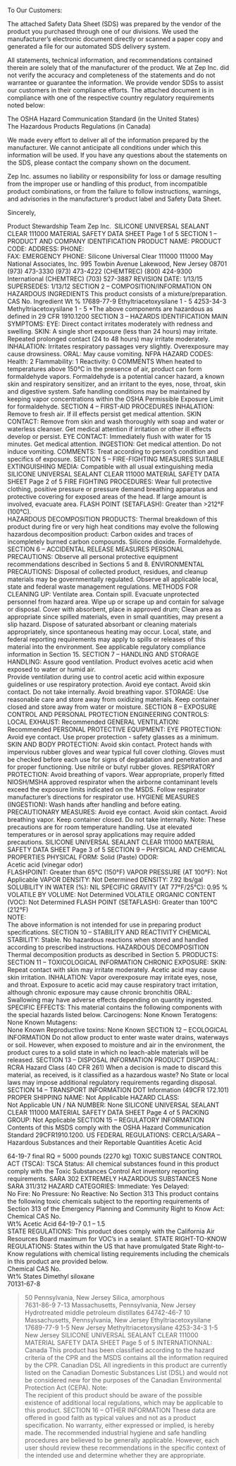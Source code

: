  
 
 
 
 
 
 
 
 
 
 
 
To Our Customers: 
 
The attached Safety Data Sheet (SDS) was prepared by the vendor of the product you purchased 
through one of our divisions. We used the manufacturer’s electronic document directly or scanned 
a paper copy and generated a file for our automated SDS delivery system. 
 
All statements, technical information, and recommendations contained therein are solely that of 
the manufacturer of the product. We at Zep Inc. did not verify the accuracy and completeness of 
the statements and do not warrantee or guarantee the information. We provide vendor SDSs to 
assist our customers in their compliance efforts.  The attached document is in compliance with one 
of the respective country regulatory requirements noted below: 
 
The OSHA Hazard Communication Standard (in the United States)  
The Hazardous Products Regulations (in Canada) 
 
We made every effort to deliver all of the information prepared by the manufacturer. We cannot 
anticipate all conditions under which this information will be used. If you have any questions about 
the statements on the SDS, please contact the company shown on the document. 
 
Zep Inc. assumes no liability or responsibility for loss or damage resulting from the improper use 
or handling of this product, from incompatible product combinations, or from the failure to follow 
instructions, warnings, and advisories in the manufacturer’s product label and Safety Data Sheet. 
 
Sincerely, 
 
Product Stewardship Team 
Zep Inc. 
SILICONE UNIVERSAL SEALANT CLEAR 111000
MATERIAL SAFETY DATA SHEET 
Page 1 of 5 
SECTION 1 – PRODUCT AND COMPANY IDENTIFICATION 
PRODUCT NAME: 
PRODUCT CODE: 
ADDRESS: 
PHONE:  
FAX: 
EMERGENCY PHONE: 
Silicone Universal Clear 111000
111000
May National Associates, Inc. 
995 Towbin Avenue 
Lakewood, New Jersey 08701 
(973) 473-3330 
(973) 473-4222 
(CHEMTREC) (800) 424-9300 
International (CHEMTREC) (703) 527-3887 
REVISION DATE: 
1/13/15
SUPERSEDES: 1/13/12
SECTION 2 – COMPOSITION/INFORMATION ON HAZARDOUS INGREDIENTS 
This product consists of a mixture/preparation. 
CAS No. 
Ingredient 
Wt % 
17689-77-9 
Ethyltriacetoxysilane 
1 - 5 
4253-34-3 
Methyltriacetoxysilane 
1 - 5 
*The above components are hazardous as defined in 29 CFR 1910.1200
SECTION 3 – HAZARDS IDENTIFICATION 
MAIN SYMPTOMS: 
EYE: 
Direct contact irritates moderately with redness and swelling. 
SKIN: 
A single short exposure (less than 24 hours) may irritate.  Repeated prolonged contact (24 to 48 hours) may 
irritate moderately. 
INHALATION: 
Irritates respiratory passages very slightly.  Overexposure may cause drowsiness. 
ORAL: 
May cause vomiting. 
NFPA HAZARD CODES: 
Health: 2     Flammability: 1     Reactivity: 0 
COMMENTS 
When heated to temperatures above 150°C in the presence of air, product can form formaldehyde vapors. 
Formaldehyde is a potential cancer hazard, a known skin and respiratory sensitizer, and an irritant to the eyes, 
nose, throat, skin and digestive system.  Safe handling conditions may be maintained by keeping vapor 
concentrations within the OSHA Permissible Exposure Limit for formaldehyde. 
SECTION 4 – FIRST-AID PROCEDURES 
INHALATION: 
Remove to fresh air.  If ill effects persist get medical attention. 
SKIN CONTACT: 
Remove from skin and wash thoroughly with soap and water or waterless cleanser. 
Get medical attention if irritation or other ill effects develop or persist. 
EYE CONTACT: 
Immediately flush with water for 15 minutes.  Get medical attention. 
INGESTION: 
Get medical attention.  Do not induce vomiting. 
COMMENTS: 
Treat according to person’s condition and specifics of exposure. 
SECTION 5 – FIRE-FIGHTING MEASURES 
SUITABLE EXTINGUISHING MEDIA: 
Compatible with all usual extinguishing media 
SILICONE UNIVERSAL SEALANT CLEAR 111000 
MATERIAL SAFETY DATA SHEET 
Page 2 of 5 
FIRE FIGHTING PROCEDURES: 
Wear full protective clothing, positive pressure or pressure demand breathing apparatus and 
protective covering for exposed areas of the head. If large amount is involved, evacuate 
area. 
FLASH POINT (SETAFLASH): 
Greater than >212°F (100°C).  
HAZARDOUS DECOMPOSITION 
PRODUCTS: 
Thermal breakdown of this product during fire or very high heat conditions may evolve the 
following hazardous decomposition product:  Carbon oxides and traces of incompletely 
burned carbon compounds.  Silicone dioxide.  Formaldehyde.  
SECTION 6 – ACCIDENTAL RELEASE MEASURES 
PERSONAL PRECAUTIONS: 
Observe all personal protective equipment recommendations described in Sections 5 and 8. 
ENVIRONMENTAL PRECAUTIONS: 
Disposal of collected product, residues, and cleanup materials may be 
governmentally regulated.  Observe all applicable local, state and federal waste 
management regulations. 
METHODS FOR CLEANING UP: 
Ventilate area.  Contain spill.   Evacuate unprotected personnel from hazard area.  Wipe up 
or scrape up and contain for salvage or disposal.  Cover with absorbent, place in approved 
drum; Clean area as appropriate since spilled materials, even in small quantities, may 
present a slip hazard.  Dispose of saturated absorbant or cleaning materials appropriately, 
since spontaneous heating may occur.  Local, state, and federal reporting requirements may 
apply to spills or releases of this material into the environment.  See applicable regulatory 
compliance information in Section 15. 
SECTION 7 – HANDLING AND STORAGE 
HANDLING: 
Assure good ventilation.  Product evolves acetic acid when exposed to water or humid air.  
Provide ventilation during use to control acetic acid within exposure guidelines or use 
respiratory protection.  Avoid eye contact.  Avoid skin contact.  Do not take internally.  Avoid 
breathing vapor. 
STORAGE: 
 Use reasonable care and store away from oxidizing materials.  Keep container closed and 
store away from water or moisture. 
SECTION 8 – EXPOSURE CONTROL AND PERSONAL PROTECTION 
ENGINEERING CONTROLS: 
LOCAL EXHAUST: 
Recommended 
GENERAL VENTILATION:  
Recommended 
PERSONAL PROTECTIVE EQUIPMENT: 
EYE PROTECTION: 
Avoid eye contact.  Use proper protection - safety glasses as a minimum.  
SKIN AND BODY PROTECTION: 
Avoid skin contact.  Protect hands with impervious rubber gloves and wear typical full cover 
clothing.  Gloves must be checked before each use for signs of degradation and penetration 
and for proper functioning.  Use nitrile or butyl rubber gloves. 
RESPIRATORY PROTECTION: 
Avoid breathing of vapors.  Wear appropriate, properly fitted NIOSH/MSHA approved 
respirator when the airborne contaminant levels exceed the exposure limits indicated on the 
MSDS.  Follow respirator manufacturer’s directions for respirator use. 
HYGIENE MEASURES (INGESTION): 
Wash hands after handling and before eating. 
PRECAUTIONARY MEASURES: 
Avoid eye contact.  Avoid skin contact.  Avoid breathing vapor.  Keep container closed.  Do 
not take internally. 
Note: 
These precautions are for room temperature handling.  Use at elevated temperatures or in aerosol spray applications may require 
added precautions. 
SILICONE UNIVERSAL SEALANT CLEAR 111000 
MATERIAL SAFETY DATA SHEET 
Page 3 of 5 
SECTION 9 – PHYSICAL AND CHEMICAL PROPERTIES 
PHYSICAL FORM: 
Solid (Paste) 
ODOR:  
Acetic acid (vinegar odor)  
FLASHPOINT: 
Greater than 65°C (150°F) 
VAPOR PRESSURE (AT 100°F): 
Not Applicable 
VAPOR DENSITY: 
Not Determined 
DENSITY: 
7.92 lbs/gal 
SOLUBILITY IN WATER (%): 
NIL 
SPECIFIC GRAVITY (AT 77°F/25°C): 
0.95 
% VOLATILE BY VOLUME: 
Not Determined 
VOLATILE ORGANIC CONTENT (VOC): 
Not Determined 
FLASH POINT (SETAFLASH): 
Greater than 100°C (212°F)  
NOTE:   
The above information is not intended for use in preparing product specifications. 
SECTION 10 – STABILITY AND REACTIVITY 
CHEMICAL STABILITY: 
Stable.  No hazardous reactions when stored  and handled according to prescribed 
instructions. 
HAZARDOUS DECOMPOSITION 
Thermal decomposition products as described in Section 5. 
PRODUCTS: 
SECTION 11 – TOXICOLOGICAL INFORMATION 
CHRONIC EXPOSURE: 
SKIN: 
Repeat contact with skin may irritate moderately.  Acetic acid may cause skin irritation. 
INHALATION: 
Vapor overexposure may irritate eyes, nose, and throat.  Exposure to acetic acid may cause respiratory tract irritation, 
although chronic exposure may cause chronic bronchitis 
ORAL:  
Swallowing may have adverse effects depending on quantity ingested. 
SPECIFIC EFFECTS: 
This material contains the following components with the special hazards listed below. 
Carcinogens: 
None Known 
Teratogens:   
None Known 
Mutagens:   
None Known 
Reproductive toxins: 
None Known 
SECTION 12 – ECOLOGICAL INFORMATION 
Do not allow product to enter waste water drains, waterways or soil. However, when exposed to moisture and air in 
the environment, the product cures to a solid state in which no leach-able materials will be released. 
SECTION 13 – DISPOSAL INFORMATION 
PRODUCT DISPOSAL: 
RCRA Hazard Class (40 CFR 261) 
When a decision is made to discard this material, as received, is it classified as a hazardous waste? No 
State or local laws may impose additional regulatory requirements regarding disposal. 
SECTION 14 – TRANSPORT INFORMATION 
DOT Information (49CFR 172.101) 
PROPER SHIPPING NAME: 
Not Applicable 
HAZARD CLASS:  
Not Applicable 
UN / NA NUMBER: 
None 
SILICONE UNIVERSAL SEALANT CLEAR 111000 
MATERIAL SAFETY DATA SHEET 
Page 4 of 5 
PACKING GROUP: 
Not Applicable 
SECTION 15 – REGULATORY INFORMATION 
Contents of this MSDS comply with the OSHA Hazard Communication Standard 29CFR1910.1200. 
US FEDERAL REGULATIONS: 
CERCLA/SARA – Hazardous Substances and their Reportable Quantities 
Acetic Acid 
 
 
 
64-19-7 
final RQ = 5000 pounds (2270 kg) 
TOXIC SUBSTANCE CONTROL ACT (TSCA): 
TSCA Status: All chemical substances found in this product comply with the Toxic Substances Control Act inventory reporting 
requirements. 
SARA 302 EXTREMELY HAZARDOUS SUBSTANCES 
None 
SARA 311/312 HAZARD CATEGORIES: 
Immediate: 
Yes 
Delayed:  
No 
Fire: 
No 
Pressure: 
No 
Reactive: 
No 
Section 313 
This product contains the following toxic chemicals subject to the reporting requirements of Section 313 of the 
Emergency Planning and Community Right to Know Act: 
Chemical 
CAS No.  
Wt% 
Acetic Acid 
64-19-7 
0.1 – 1.5  
STATE REGULATIONS: 
This product does comply with the California Air Resources Board maximum for VOC’s in a sealant. 
STATE RIGHT-TO-KNOW REGULATIONS: 
States within the US that have promulgated State Right-to-Know regulations with chemical listing requirements including the chemicals 
in this product are provided below.  
Chemical 
CAS No.  
Wt% 
States 
Dimethyl siloxane  
70131-67-8 
> 50 
Pennsylvania, New Jersey 
Silica, amorphous  
7631-86-9 
7-13 
Massachusetts, Pennsylvania, New Jersey 
Hydrotreated middle petroleum distillates 
64742-46-7 
> 10 
Massachusetts, Pennsylvania, New Jersey 
Ethyltriacetoxysilane 
17689-77-9 
1-5 
New Jersey 
Methyltriacetoxysilane 
4253-34-3 
1-5 
New Jersey 
SILICONE UNIVERSAL SEALANT CLEAR 111000 
MATERIAL SAFETY DATA SHEET 
Page 5 of 5 
INTERNATIONNAL: 
Canada 
This product has been classified according to the hazard criteria of the CPR and the MSDS contains all the information required by the 
CPR. 
Canadian DSL 
All ingredients in this product are currently listed on the Canadian Domestic Substances List (DSL) and would not be considered new 
for the purposes of the Canadian Environmental Protection Act (CEPA). 
Note:  
The recipient of this product should be aware of the possible existence of additional local regulations, which may be applicable to this 
product. 
SECTION 16 – OTHER INFORMATION 
These data are offered in good faith as typical values and not as a product specification.  No warranty, either expressed or implied, is 
hereby made.  The recommended industrial hygiene and safe handling procedures are believed to be generally applicable.  However, 
each user should review these recommendations in the specific context of the intended use and determine whether they are appropriate. 

